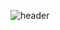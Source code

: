 ![header](https://capsule-render.vercel.app/api?type=waving&color=_custom_gradien&color=0:EEFF00,100:a82da8t&height=300&section=header&text=CSBC&fontSize=90)
